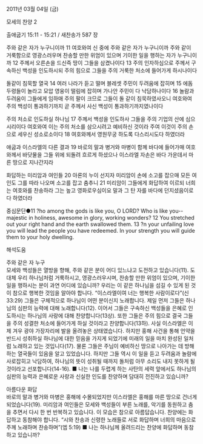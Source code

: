 2011년 03월 04일 (금)

모세의 찬양 2



출애굽기 15:11 - 15:21 / 새찬송가 587 장


주와 같은 자가 누구니이까
11 여호와여 신 중에 주와 같은 자가 누구니이까 주와 같이 거룩함으로 영광스러우며 찬송할 만한 위엄이 있으며 기이한 일을 행하는 자가 누구니이까 12 주께서 오른손을 드신즉 땅이 그들을 삼켰나이다 13 주의 인자하심으로 주께서 구속하신 백성을 인도하시되 주의 힘으로 그들을 주의 거룩한 처소에 들어가게 하시나이다

돌같이 침묵할 열국
14 여러 나라가 듣고 떨며 블레셋 주민이 두려움에 잡히며 15 에돔 두령들이 놀라고 모압 영웅이 떨림에 잡히며 가나안 주민이 다 낙담하나이다 16 놀람과 두려움이 그들에게 임하매 주의 팔이 크므로 그들이 돌 같이 침묵하였사오니 여호와여 주의 백성이 통과하기까지 곧 주께서 사신 백성이 통과하기까지였나이다

주의 처소로 인도하실 하나님
17 주께서 백성을 인도하사 그들을 주의 기업의 산에 심으시리이다 여호와여 이는 주의 처소를 삼으시려고 예비하신 것이라 주여 이것이 주의 손으로 세우신 성소로소이다 18 여호와께서 영원무궁 하도록 다스리시도다 하였더라  

애굽과 이스라엘의 다른 결과
19 바로의 말과 병거와 마병이 함께 바다에 들어가매 여호와께서 바닷물을 그들 위에 되돌려 흐르게 하셨으나 이스라엘 자손은 바다 가운데서 마른 땅으로 지나간지라  

화답하는 미리암과 여인들
20 아론의 누이 선지자 미리암이 손에 소고를 잡으매 모든 여인도 그를 따라 나오며 소고를 잡고 춤추니 21 미리암이 그들에게 화답하여 이르되 너희는 여호와를 찬송하라 그는 높고 영화로우심이요 말과 그 탄 자를 바다에 던지셨음이로다 하였더라  

중심문단●11 ?ho among the gods is like you, O LORD? Who is like you--majestic in holiness, awesome in glory, working wonders? 12 You stretched out your right hand and the earth swallowed them. 13 ?n your unfailing love you will lead the people you have redeemed. In your strength you will guide them to your holy dwelling.

해석도움





주와 같은 자 누구  
모세와 백성들은 열방을 향해, 주와 같은 분이 어디 있느냐고 도전하고 있습니다(11). 도대체 우리 하나님처럼 거룩하시고, 영광스러우시며, 찬송할 만한 위엄이 있으며, 기이한 일을 행하시는 분이 과연 어디에 있습니까? 우리는 이 같은 하나님을 섬길 수 있게 된 것이 참으로 행복한 것임을 알아야 합니다. “이스라엘이여 너는 행복한 사람이로다”(신 33:29) 그들은 구체적으로 하나님이 어떤 분이신지 노래합니다. 제일 먼저 그들은 하나님의 심판의 능력에 대해 노래합니다(12). 이어서 그들은 구속하신 백성들을 은혜로 인도하시는 하나님의 사랑에 대해 찬양합니다(13상). 또한 그들은 주의 힘으로 결국 그들을 주의 성결한 처소에 들어가게 하실 것이라고 찬양합니다(13하). 사실 이스라엘은 이제 겨우 광야 가장자리에 발을 올려놓은 상태였습니다. 하지만 홍해 사건을 통해 언약을 반드시 성취하실 하나님에 대한 믿음을 가지게 되었기에 미래의 일을 마치 완성된 일처럼 노래하고 있는 것입니다(17). 물론 그들은 주님이 예비하신 땅으로 나아가는 데 방해하는 열국들이 있음을 알고 있었습니다. 하지만 그들 역시 이 일을 듣고 두려움과 놀람에 사로잡히고 낙담하여, 하나님의 뜻이 성취될 때까지 돌처럼 아무 소리도 내지 못하게 될 것이라고 선포합니다(14-16).
■ 나는 나를 두렵게 하는 사탄의 세력 앞에서도 하나님의 심판의 능력과 은혜로운 사랑과 신실한 인도를 찬양하며 담대히 전진하고 있습니까?  

아름다운 화답  
바로의 말과 병거와 마병은 홍해에 수몰되었지만 이스라엘은 홍해를 마른 땅으로 건너게 되었습니다(19). 미리암과 여인들은 모세와 백성들이 부른 노래를, 악기를 동원하고 춤을 추면서 다시 한 번 반복하고 있습니다. 이 모습은 참으로 아름답습니다. 찬양에는 화답하고 동참해야 합니다. “시와 찬송과 신령한 노래들로 서로 화답하며 너희의 마음으로 주께 노래하며 찬송하며”(엡 5:19)
■ 나는 하나님께 올려드리는 찬양에 화답하며 동참하고 있습니까?